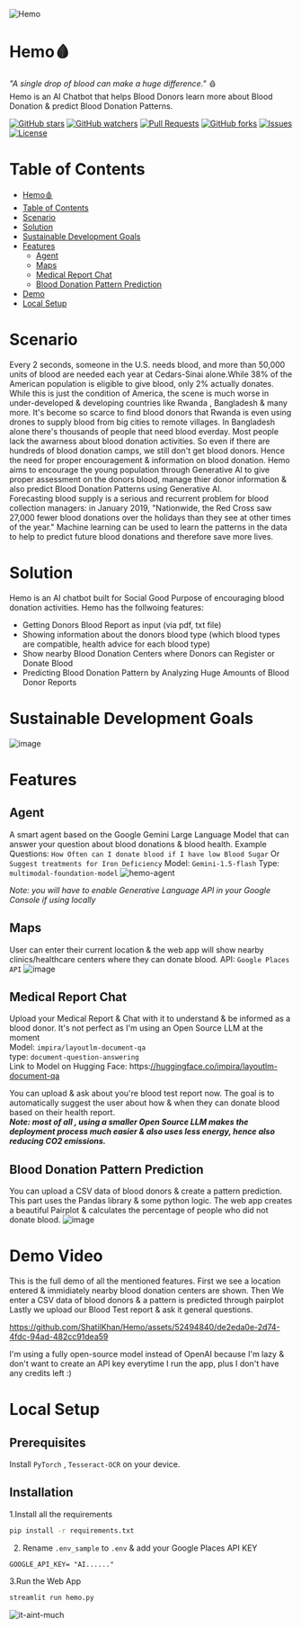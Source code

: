 ![Hemo](https://github.com/ShatilKhan/Hemo/assets/52494840/0ec6a69e-6c42-41c3-b520-443ef132d507)


# Hemo🩸
*"A single drop of blood can make a huge difference."* 🩸  
Hemo is an AI Chatbot that helps Blood Donors learn more about Blood Donation &amp; predict Blood Donation Patterns.

[![GitHub stars](https://img.shields.io/github/stars/ShatilKhan/Hemo.svg)](https://github.com/Shatikhan/Hemo/stargazers)
[![GitHub watchers](https://img.shields.io/github/watchers/ShatilKhan/Hemo.svg)](https://github.com/Shatikhan/Hemo/watchers)
[![Pull Requests](https://img.shields.io/github/issues-pr/ShatilKhan/Hemo.svg)](https://github.com/Shatikhan/Hemo/pulls)
[![GitHub forks](https://img.shields.io/github/forks/ShatilKhan/Hemo.svg)](https://github.com/Shatikhan/Hemo/network/members)
[![Issues](https://img.shields.io/github/issues/ShatilKhan/Hemo.svg)](https://github.com/Shatikhan/Hemo/issues)
[![License](https://img.shields.io/github/license/ShatilKhan/Hemo.svg)](https://github.com/Shatikhan/Hemo/blob/main/LICENSE)

# Table of Contents
- [Hemo🩸](#hemo)
- [Table of Contents](#table-of-contents)
- [Scenario](#scenario)
- [Solution](#solution)
- [Sustainable Development Goals](#sustainable-development-goals)
- [Features](#features)
  - [Agent](#agent)
  - [Maps](#maps)
  - [Medical Report Chat](#medical-report-chat)
  - [Blood Donation Pattern Prediction](#blood-donation-pattern-prediction)
- [Demo](#demo-video)
- [Local Setup](#local-setup)

# Scenario
Every 2 seconds, someone in the U.S. needs blood, and more than 50,000 units of blood are needed each year at Cedars-Sinai alone.While 38% of the American population is eligible to give blood, only 2% actually donates. While this is just the condition of America, the scene is much worse in under-developed & developing countries like Rwanda , Bangladesh & many more. It's become so scarce to find blood donors that Rwanda is even using drones to supply blood from big cities to remote villages. In Bangladesh alone there's thousands of people that need blood everday. Most people lack the awarness about blood donation activities. So even if there are hundreds of blood donation camps, we still don't get blood donors. Hence the need for proper encouragement & information on blood donation. Hemo aims to encourage the young population through Generative AI to give proper assessment on the donors blood, manage thier donor information & also predict Blood Donation Patterns using Generative AI.  
Forecasting blood supply is a serious and recurrent problem for blood collection managers: in January 2019, "Nationwide, the Red Cross saw 27,000 fewer blood donations over the holidays than they see at other times of the year." Machine learning can be used to learn the patterns in the data to help to predict future blood donations and therefore save more lives.

# Solution
Hemo is an AI chatbot built for Social Good Purpose of encouraging blood donation activities. 
Hemo has the follwoing features:
- Getting Donors Blood Report as input (via pdf, txt file)
- Showing information about the donors blood type (which blood types are compatible, health advice for each blood type)
- Show nearby Blood Donation Centers where Donors can Register or Donate Blood
- Predicting Blood Donation Pattern by Analyzing Huge Amounts of Blood Donor Reports

# Sustainable Development Goals
![image](https://github.com/ShatilKhan/Hemo/assets/52494840/31bf9b26-a706-4a67-98a4-6d99884570f1)

# Features

## Agent
A smart agent based on the Google Gemini Large Language Model that can answer your question about blood donations & blood health.
Example Questions: `How Often can I donate blood if I have low Blood Sugar` Or `Suggest treatments for Iron Deficiency`
Model: `Gemini-1.5-flash`
Type: `multimodal-foundation-model`
![hemo-agent](https://github.com/user-attachments/assets/7a73ee82-b86c-4a91-8fd9-243aba996809)

*Note: you will have to enable Generative Language API in your Google Console if using locally*


## Maps
User can enter their current location & the web app will show nearby clinics/healthcare centers where they can donate blood.
API: `Google Places API`
![image](https://github.com/ShatilKhan/Hemo/assets/52494840/6d2a179c-0e69-4344-8dfb-908d354d25af)



## Medical Report Chat
Upload your Medical Report & Chat with it to understand & be informed as a blood donor. It's not perfect as I'm using an Open Source LLM at the moment  
Model: `impira/layoutlm-document-qa`  
type: `document-question-answering`  
Link to Model on Hugging Face: https:[//huggingface.co/impira/layoutlm-document-qa](https://huggingface.co/impira/layoutlm-document-qa)

You can upload & ask about you're blood test report now.
The goal is to automatically suggest the user about how & when they can donate blood based on their health report.  
***Note: most of all , using a smaller Open Source LLM makes the deployment process much easier & also uses less energy, hence also reducing CO2 emissions.***

## Blood Donation Pattern Prediction
You can upload a CSV data of blood donors & create a pattern prediction. This part uses the Pandas library & some python logic.
The web app creates a beautiful Pairplot & calculates the percentage of people who did not donate blood.
![image](https://github.com/ShatilKhan/Hemo/assets/52494840/75db5502-d2e1-411c-92b5-225ea473023a)

# Demo Video
This is the full demo of all the mentioned features.
First we see a location entered & immidiately nearby blood donation centers are shown.
Then We enter a CSV data of blood donors & a pattern is predicted through pairplot
Lastly we upload our Blood Test report & ask it general questions.


https://github.com/ShatilKhan/Hemo/assets/52494840/de2eda0e-2d74-4fdc-94ad-482cc91dea59



I'm using a fully open-source model instead of OpenAI because I'm lazy & don't want to create an API key everytime I run the app, plus I don't have any credits left :)

# Local Setup

## Prerequisites  
Install `PyTorch` , `Tesseract-OCR` on your device.

## Installation  

1.Install all the requirements  
```bash
pip install -r requirements.txt
```  
2. Rename `.env_sample` to `.env` & add your Google Places API KEY  
```
GOOGLE_API_KEY= "AI......"
```
3.Run the Web App   
```bash
streamlit run hemo.py
```
![it-aint-much](https://github.com/ShatilKhan/Hemo/assets/52494840/d87b328e-b1ce-42cf-820b-93a825997595)

